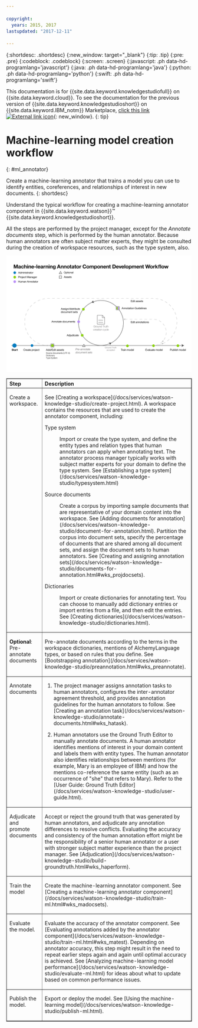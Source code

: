 ```yaml
---

copyright:
  years: 2015, 2017
lastupdated: "2017-12-11"

---
```


{:shortdesc: .shortdesc}
{:new_window: target="_blank"}
{:tip: .tip}
{:pre: .pre}
{:codeblock: .codeblock}
{:screen: .screen}
{:javascript: .ph data-hd-programlang='javascript'}
{:java: .ph data-hd-programlang='java'}
{:python: .ph data-hd-programlang='python'}
{:swift: .ph data-hd-programlang='swift'}

This documentation is for {{site.data.keyword.knowledgestudiofull}} on {{site.data.keyword.cloud}}. To see the documentation for the previous version of {{site.data.keyword.knowledgestudioshort}} on {{site.data.keyword.IBM_notm}} Marketplace, [click this link ![External link icon](../../icons/launch-glyph.svg "External link icon")](https://console.bluemix.net/docs/services/knowledge-studio/ml-annotator.html){: new_window}.
{: tip}

# Machine-learning model creation workflow
{: #ml_annotator}

Create a machine-learning annotator that trains a model you can use to identify entities, coreferences, and relationships of interest in new documents.
{: shortdesc}

Understand the typical workflow for creating a machine-learning annotator component in {{site.data.keyword.watson}}&trade; {{site.data.keyword.knowledgestudioshort}}.

All the steps are performed by the project manager, except for the *Annotate documents* step, which is performed by the human annotator. Because human annotators are often subject matter experts, they might be consulted during the creation of workspace resources, such as the type system, also.

![Shows the key steps you must perform to create a model.](images/wks-checklist.png)

<table cellpadding="4" cellspacing="0" summary="Creating and refining an annotator component" border="1" class="simpletable"><tr class="sthead"><th valign="bottom" align="left" id="d14771e70" class="stentry thleft thbot">Step</th>
<th valign="bottom" align="left" id="d14771e72" class="stentry thleft thbot">Description</th>
</tr>
<tr class="strow"><td valign="top" headers="d14771e70" class="stentry"><p class="p wrapper">Create a workspace. </p></td>
<td valign="top" headers="d14771e72" class="stentry"><p class="p wrapper">See [Creating a workspace](/docs/services/watson-knowledge-studio/create-project.html). A workspace contains the resources
that are used to create the annotator component, including:</p><dl class="dl"><dt class="dt dlterm">Type system</dt>
<dd class="dd"><p class="p wrapper">Import or create the type system, and define the entity types and relation types that human
annotators can apply when annotating text. The annotator process manager typically works with
subject matter experts for your domain to define the type system. See [Establishing a type system](/docs/services/watson-knowledge-studio/typesystem.html)</p></dd>
<dt class="dt dlterm">Source documents</dt>
<dd class="dd"><p class="p wrapper">Create a corpus by importing sample documents that are representative of your domain content
into the workspace. See [Adding documents for annotation](/docs/services/watson-knowledge-studio/document-for-annotation.html). Partition the corpus into document sets,
specify the percentage of documents that are shared among all document sets, and assign the document
sets to human annotators. See [Creating and assigning annotation sets](/docs/services/watson-knowledge-studio/documents-for-annotation.html#wks_projdocsets).</p></dd>
<dt class="dt dlterm">Dictionaries</dt>
<dd class="dd"><p class="p wrapper">Import or create dictionaries for annotating text. You can choose to manually add dictionary
entries or import entries from a file, and then edit the entries. See [Creating dictionaries](/docs/services/watson-knowledge-studio/dictionaries.html).</p></dd>
</dl>
</td>
</tr>
<tr class="strow"><td valign="top" headers="d14771e70" class="stentry"><p class="p wrapper"><strong class="ph b">Optional</strong>: Pre-annotate documents </p></td>
<td valign="top" headers="d14771e72" class="stentry"><p class="p wrapper">Pre-annotate documents according to the terms in the workspace dictionaries, mentions of AlchemyLanguage types,
or based on rules that you define. See [Bootstrapping annotation](/docs/services/watson-knowledge-studio/preannotation.html#wks_preannotate).</p></td>
</tr>
<tr class="strow"><td valign="top" headers="d14771e70" class="stentry"><p class="p wrapper">Annotate documents</p></td>
<td valign="top" headers="d14771e72" class="stentry"><ol class="ol"><li class="li"><p class="p wrapper">The project manager assigns annotation tasks to human annotators, configures the inter-annotator
agreement threshold, and provides annotation guidelines for the human annotators to follow. See
[Creating an annotation task](/docs/services/watson-knowledge-studio/annotate-documents.html#wks_hatask).</p></li>
<li class="li"><p class="p wrapper">Human annotators use the Ground Truth Editor to
manually annotate documents. A human annotator identifies mentions of interest in your domain
content and labels them with entity types. The human annotator also identifies relationships between
mentions (for example, Mary is an employee of IBM) and how the mentions co-reference the same entity
(such as an occurrence of "she" that refers to Mary). Refer to the [User Guide: Ground Truth Editor](/docs/services/watson-knowledge-studio/user-guide.html).</p></li>
</ol>
</td>
</tr>
<tr class="strow"><td valign="top" headers="d14771e70" class="stentry"><p class="p wrapper">Adjudicate and promote documents</p></td>
<td valign="top" headers="d14771e72" class="stentry"><p class="p wrapper">Accept or reject the ground truth that was generated by human annotators, and adjudicate
any annotation differences to resolve conflicts. Evaluating the accuracy and consistency of the
human annotation effort might be the responsibility of a senior human annotator or a user with
stronger subject matter experience than the project manager. See [Adjudication](/docs/services/watson-knowledge-studio/build-groundtruth.html#wks_haperform).</p></td>
</tr>
<tr class="strow"><td valign="top" headers="d14771e70" class="stentry"><p class="p wrapper">Train the model</p></td>
<td valign="top" headers="d14771e72" class="stentry"><p class="p wrapper">Create the machine-learning annotator component. See [Creating a machine-learning annotator component](/docs/services/watson-knowledge-studio/train-ml.html#wks_madocsets).</p></td>
</tr>
<tr class="strow"><td valign="top" headers="d14771e70" class="stentry"><p class="p wrapper">Evaluate the model.</p></td>
<td valign="top" headers="d14771e72" class="stentry"><p class="p wrapper">Evaluate the accuracy of the annotator component. See [Evaluating annotations added by the annotator component](/docs/services/watson-knowledge-studio/train-ml.html#wks_matest). Depending on annotator accuracy, this step might result in the
need to repeat earlier steps again and again until optimal accuracy is achieved. See [Analyzing machine-learning model performance](/docs/services/watson-knowledge-studio/evaluate-ml.html) for ideas about what to update based on common
performance issues.</p></td>
</tr>
<tr class="strow"><td valign="top" headers="d14771e70" class="stentry"><p class="p wrapper">Publish the model.</p></td>
<td valign="top" headers="d14771e72" class="stentry"><p class="p wrapper">Export or deploy the model. See [Using the machine-learning model](/docs/services/watson-knowledge-studio/publish-ml.html).</p></td>
</tr>
</table>
